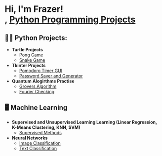 <h1>Hi, I'm Frazer! <br/><a href="https://github.com/frazerhope"></a>, <a href="https://www.linkedin.com/in/frazer-hope/">Python Programming Projects</a></h1>

<h2>👨‍💻 Python Projects:</h2>

- <b>Turtle Projects</b>
  - [Pong Game](https://github.com/frazerhope/pong_game)
  - [Snake Game](https://github.com/frazerhope/snake_game)
- <b>Tkinter Projects</b>
  - [Pomodoro Timer GUI](https://github.com/frazerhope/pomodoro_timer)
  - [Password Saver and Generator](https://github.com/frazerhope/password_generator_saver)
- <b>Quantum Alogirthms Practise</b>
  - [Grovers Algorithm](https://github.com/frazerhope/grovers_algorithm)
  - [Fourier Checking](https://github.com/frazerhope/qiskit_fourier_checking)
<h2> 🖥️ Machine Learning </h2>

- <b>Supervised and Unsupervised Learning Learning (Linear Regression, K-Means Clustering, KNN, SVM) </b>
  - [Supervised Methods](https://github.com/frazerhope/machine_learning)
- <b>Neural Networks </b>
  - [Image Classification](https://github.com/frazerhope/image_classification)
  - [Text Classification](https://github.com/frazerhope/text_classification)
